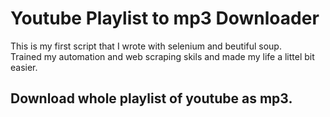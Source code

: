 # Youtube Playlist to mp3 Downloader

This is my first script that I wrote with selenium and beutiful soup. \
Trained my automation and web scraping skils and made my life a littel bit easier. 

## Download whole playlist of youtube as mp3.

